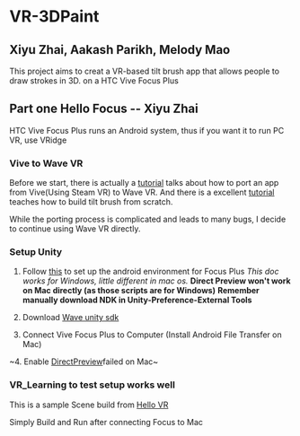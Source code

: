 # VR-3DPaint
## Xiyu Zhai, Aakash Parikh, Melody Mao
This project aims to creat a VR-based tilt brush app that allows people to draw strokes in 3D.
on a HTC Vive Focus Plus
## Part one Hello Focus -- Xiyu Zhai
HTC Vive Focus Plus runs an Android system, thus if you want it to run PC VR, use VRidge

### Vive to Wave VR 
Before we start, there is actually a [tutorial](https://hub.vive.com/storage/app/doc/en-us/ViveToWaveVR.html#vivetowavevr) talks about how to port an app from Vive(Using Steam VR) to Wave VR.
And there is a excellent [tutorial](https://www.youtube.com/watch?v=eMJATZI0A7c) teaches how to build tilt brush from scratch.

While the porting process is complicated and leads to many bugs, I decide to continue using Wave VR directly.

### Setup Unity
1. Follow [this](https://hub.vive.com/storage/docs/en-us/UnityPluginGettingStart.html) to set up the android environment for Focus Plus
*This doc works for Windows, little different in mac os.*
**Direct Preview won't work on Mac directly (as those scripts are for Windows)**
**Remember manually download NDK in Unity-Preference-External Tools**
2. Download [Wave unity sdk](https://hub.vive.com/en-US/download)

3. Connect Vive Focus Plus to Computer (Install Android File Transfer on Mac)

~4. Enable [DirectPreview](https://hub.vive.com/storage/app/doc/en-US/UnityDocWaveVRDirectPreview.html)failed on Mac~

### VR_Learning to test setup works well
This is a sample Scene build from [Hello VR](https://hub.vive.com/storage/app/doc/en-us/UnitySampleStarting.html)

Simply Build and Run after connecting Focus to Mac

